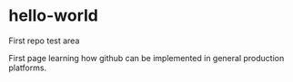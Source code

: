 # hello-world
First repo test area 

First page learning how github can be implemented in general production platforms.
